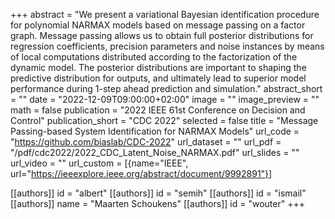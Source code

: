 +++
abstract = "We present a variational Bayesian identification procedure for polynomial NARMAX models based on message passing on a factor graph. Message passing allows us to obtain full posterior distributions for regression coefficients, precision parameters and noise instances by means of local computations distributed according to the factorization of the dynamic model. The posterior distributions are important to shaping the predictive distribution for outputs, and ultimately lead to superior model performance during 1-step ahead prediction and simulation."
abstract_short = ""
date = "2022-12-09T09:00:00+02:00"
image = ""
image_preview = ""
math = false
publication = "2022 IEEE 61st Conference on Decision and Control"
publication_short = "CDC 2022"
selected = false
title = "Message Passing-based System Identification for NARMAX Models"
url_code = "https://github.com/biaslab/CDC-2022"
url_dataset = ""
url_pdf = "/pdf/cdc2022/2022_CDC_Latent_Noise_NARMAX.pdf"
url_slides = ""
url_video = ""
url_custom = [{name="IEEE", url="https://ieeexplore.ieee.org/abstract/document/9992891"}]

[[authors]]
    id = "albert"
[[authors]]
    id = "semih"
[[authors]]
    id = "ismail"
[[authors]]
    name = "Maarten Schoukens"
[[authors]]
    id = "wouter"
+++
